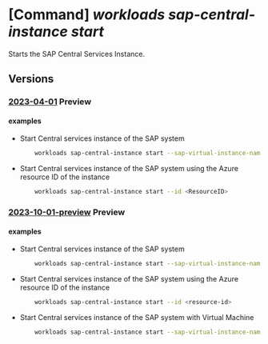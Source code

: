# [Command] _workloads sap-central-instance start_

Starts the SAP Central Services Instance.

## Versions

### [2023-04-01](/Resources/mgmt-plane/L3N1YnNjcmlwdGlvbnMve30vcmVzb3VyY2Vncm91cHMve30vcHJvdmlkZXJzL21pY3Jvc29mdC53b3JrbG9hZHMvc2FwdmlydHVhbGluc3RhbmNlcy97fS9jZW50cmFsaW5zdGFuY2VzL3t9L3N0YXJ0/2023-04-01.xml) **Preview**

<!-- mgmt-plane /subscriptions/{}/resourcegroups/{}/providers/microsoft.workloads/sapvirtualinstances/{}/centralinstances/{}/start 2023-04-01 -->

#### examples

- Start Central services instance of the SAP system
    ```bash
        workloads sap-central-instance start --sap-virtual-instance-name <VIS Name> -g <Resource-group-name> -n <ResourceName>
    ```

- Start Central services instance of the SAP system using the Azure resource ID of the instance
    ```bash
        workloads sap-central-instance start --id <ResourceID>
    ```

### [2023-10-01-preview](/Resources/mgmt-plane/L3N1YnNjcmlwdGlvbnMve30vcmVzb3VyY2Vncm91cHMve30vcHJvdmlkZXJzL21pY3Jvc29mdC53b3JrbG9hZHMvc2FwdmlydHVhbGluc3RhbmNlcy97fS9jZW50cmFsaW5zdGFuY2VzL3t9L3N0YXJ0/2023-10-01-preview.xml) **Preview**

<!-- mgmt-plane /subscriptions/{}/resourcegroups/{}/providers/microsoft.workloads/sapvirtualinstances/{}/centralinstances/{}/start 2023-10-01-preview -->

#### examples

- Start Central services instance of the SAP system
    ```bash
        workloads sap-central-instance start --sap-virtual-instance-name <vis-name> -g <resource-group-name> -n <cs-instance-name>
    ```

- Start Central services instance of the SAP system using the Azure resource ID of the instance
    ```bash
        workloads sap-central-instance start --id <resource-id>
    ```

- Start Central services instance of the SAP system with Virtual Machine
    ```bash
        workloads sap-central-instance start --sap-virtual-instance-name <vis-name> -g <resource-group-name> -n <cs-instance-name> --start-vm
    ```
